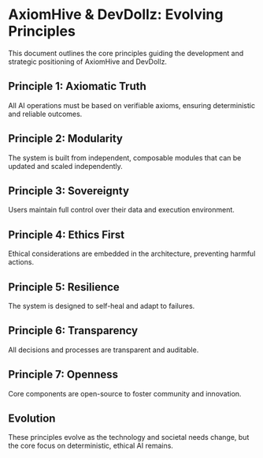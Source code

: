 # AxiomHive & DevDollz: Evolving Principles

This document outlines the core principles guiding the development and strategic positioning of AxiomHive and DevDollz.

## Principle 1: Axiomatic Truth

All AI operations must be based on verifiable axioms, ensuring deterministic and reliable outcomes.

## Principle 2: Modularity

The system is built from independent, composable modules that can be updated and scaled independently.

## Principle 3: Sovereignty

Users maintain full control over their data and execution environment.

## Principle 4: Ethics First

Ethical considerations are embedded in the architecture, preventing harmful actions.

## Principle 5: Resilience

The system is designed to self-heal and adapt to failures.

## Principle 6: Transparency

All decisions and processes are transparent and auditable.

## Principle 7: Openness

Core components are open-source to foster community and innovation.

## Evolution

These principles evolve as the technology and societal needs change, but the core focus on deterministic, ethical AI remains.
